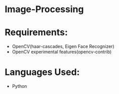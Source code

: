 # Image-Processing

# Requirements:
- OpenCV(haar-cascades, Eigen Face Recognizer)
- OpenCV experimental features(opencv-contrib)

# Languages Used:
- Python
